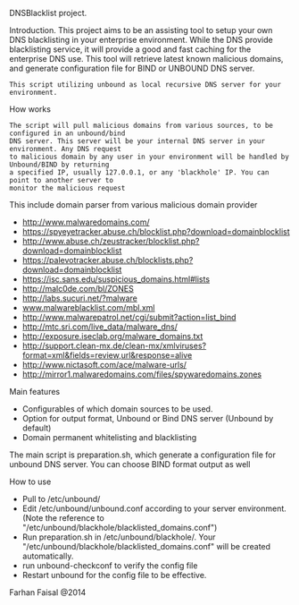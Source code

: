 DNSBlacklist project.

Introduction.
	This project aims to be an assisting tool to setup your own DNS blacklisting in your enterprise 
	environment. While the DNS provide blacklisting service, it will provide a good and fast caching 
	for the enterprise DNS use. This tool will retrieve latest known malicious domains, and 
	generate configuration file for BIND or UNBOUND DNS server.

	This script utilizing unbound as local recursive DNS server for your environment.

How works

	The script will pull malicious domains from various sources, to be configured in an unbound/bind 
	DNS server. This server will be your internal DNS server in your environment. Any DNS request
	to malicious domain by any user in your environment will be handled by Unbound/BIND by returning 
	a specified IP, usually 127.0.0.1, or any 'blackhole' IP. You can point to another server to 
	monitor the malicious request

This include domain parser from various malicious domain provider
- http://www.malwaredomains.com/
- https://spyeyetracker.abuse.ch/blocklist.php?download=domainblocklist
- http://www.abuse.ch/zeustracker/blocklist.php?download=domainblocklist
- https://palevotracker.abuse.ch/blocklists.php?download=domainblocklist
- https://isc.sans.edu/suspicious_domains.html#lists
- http://malc0de.com/bl/ZONES
- http://labs.sucuri.net/?malware
- www.malwareblacklist.com/mbl.xml
- http://www.malwarepatrol.net/cgi/submit?action=list_bind
- http://mtc.sri.com/live_data/malware_dns/
- http://exposure.iseclab.org/malware_domains.txt
- http://support.clean-mx.de/clean-mx/xmlviruses?format=xml&fields=review,url&response=alive
- http://www.nictasoft.com/ace/malware-urls/
- http://mirror1.malwaredomains.com/files/spywaredomains.zones

Main features
- Configurables of which domain sources to be used.
- Option for output format, Unbound or Bind DNS server (Unbound by default)
- Domain permanent whitelisting and blacklisting

The main script is preparation.sh, which generate a configuration 
file for unbound DNS server. You can choose BIND format output as well

How to use
 - Pull to /etc/unbound/
 - Edit /etc/unbound/unbound.conf according to your server environment. (Note the reference to "/etc/unbound/blackhole/blacklisted_domains.conf")
 - Run preparation.sh in /etc/unbound/blackhole/. Your "/etc/unbound/blackhole/blacklisted_domains.conf" will be created automatically.
 - run unbound-checkconf to verify the config file
 - Restart unbound for the config file to be effective.



Farhan Faisal @2014
